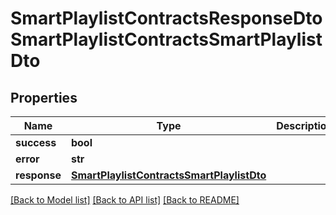# SmartPlaylistContractsResponseDtoSmartPlaylistContractsSmartPlaylistDto

## Properties
Name | Type | Description | Notes
------------ | ------------- | ------------- | -------------
**success** | **bool** |  | [optional] 
**error** | **str** |  | [optional] 
**response** | [**SmartPlaylistContractsSmartPlaylistDto**](SmartPlaylistContractsSmartPlaylistDto.md) |  | [optional] 

[[Back to Model list]](../README.md#documentation-for-models) [[Back to API list]](../README.md#documentation-for-api-endpoints) [[Back to README]](../README.md)


